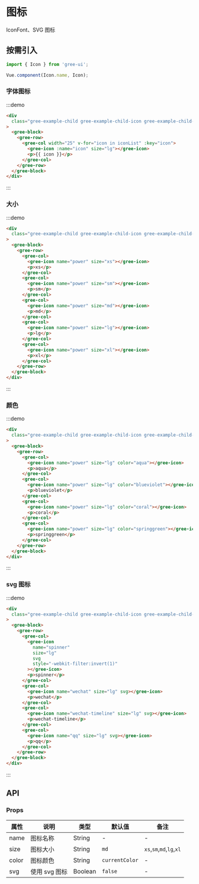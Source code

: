 # 图标

IconFont、SVG 图标

## 按需引入

```javascript
import { Icon } from 'gree-ui';

Vue.component(Icon.name, Icon);
```

### 字体图标

:::demo

```html
<div
  class="gree-example-child gree-example-child-icon gree-example-child-icon-0"
>
  <gree-block>
    <gree-row>
      <gree-col width="25" v-for="icon in iconList" :key="icon">
        <gree-icon :name="icon" size="lg"></gree-icon>
        <p>{{ icon }}</p>
      </gree-col>
    </gree-row>
  </gree-block>
</div>
```

:::

### 大小

:::demo

```html
<div
  class="gree-example-child gree-example-child-icon gree-example-child-icon-1"
>
  <gree-block>
    <gree-row>
      <gree-col>
        <gree-icon name="power" size="xs"></gree-icon>
        <p>xs</p>
      </gree-col>
      <gree-col>
        <gree-icon name="power" size="sm"></gree-icon>
        <p>sm</p>
      </gree-col>
      <gree-col>
        <gree-icon name="power" size="md"></gree-icon>
        <p>md</p>
      </gree-col>
      <gree-col>
        <gree-icon name="power" size="lg"></gree-icon>
        <p>lg</p>
      </gree-col>
      <gree-col>
        <gree-icon name="power" size="xl"></gree-icon>
        <p>xl</p>
      </gree-col>
    </gree-row>
  </gree-block>
</div>
```

:::

### 颜色

:::demo

```html
<div
  class="gree-example-child gree-example-child-icon gree-example-child-icon-2"
>
  <gree-block>
    <gree-row>
      <gree-col>
        <gree-icon name="power" size="lg" color="aqua"></gree-icon>
        <p>aqua</p>
      </gree-col>
      <gree-col>
        <gree-icon name="power" size="lg" color="blueviolet"></gree-icon>
        <p>blueviolet</p>
      </gree-col>
      <gree-col>
        <gree-icon name="power" size="lg" color="coral"></gree-icon>
        <p>coral</p>
      </gree-col>
      <gree-col>
        <gree-icon name="power" size="lg" color="springgreen"></gree-icon>
        <p>springgreen</p>
      </gree-col>
    </gree-row>
  </gree-block>
</div>
```

:::

### svg 图标

:::demo

```html
<div
  class="gree-example-child gree-example-child-icon gree-example-child-icon-3"
>
  <gree-block>
    <gree-row>
      <gree-col>
        <gree-icon
          name="spinner"
          size="lg"
          svg
          style="-webkit-filter:invert(1)"
        ></gree-icon>
        <p>spinner</p>
      </gree-col>
      <gree-col>
        <gree-icon name="wechat" size="lg" svg></gree-icon>
        <p>wechat</p>
      </gree-col>
      <gree-col>
        <gree-icon name="wechat-timeline" size="lg" svg></gree-icon>
        <p>wechat-timeline</p>
      </gree-col>
      <gree-col>
        <gree-icon name="qq" size="lg" svg></gree-icon>
        <p>qq</p>
      </gree-col>
    </gree-row>
  </gree-block>
</div>
```

:::

## API

### Props

| 属性  | 说明          | 类型    | 默认值         | 备注                     |
| ----- | ------------- | ------- | -------------- | ------------------------ |
| name  | 图标名称      | String  | \-             | \-                       |
| size  | 图标大小      | String  | `md`           | `xs`,`sm`,`md`,`lg`,`xl` |
| color | 图标颜色      | String  | `currentColor` | \-                       |
| svg   | 使用 svg 图标 | Boolean | `false`        | \-                       |

<script>
export default {
  data() {
    return {
      iconList: [
        'user',
        'photograph',
        'cross',
        'success',
        'fail',
        'checked',
        'unchecked',
        'phone-o',
        'phone',
        'male',
        'female',
        'bell',
        'home',
        'square',
        'squarecheck',
        'warning',
        'question',
        'add',
        'move',
        'clock',
        'location',
        'feedback',
        'back',
        'more',
        'search',
        'share',
        'power',
        'photo',
        'refresh',
        'menu',
        'check-disabled',
        'arrow-up',
        'arrow-left',
        'arrow-down',
        'arrow-right',
        'voice',
        'like',
        'like-o',
        'star',
        'star-o'
      ]
    };
  }
};
</script>

<style lang="less" scoped>
.block {
  .row {
    padding-top: 20px;
    background: #fff;
    text-align: center;

    .col, .col-25 {
      color: #333;
      padding: 15px 0;
      height: 100px;

      .gree-icon {
        color: #111a34;
      }

      p {
        color: #999;
        font-size: 24px;
        text-align: center;
        padding-top: 5px;
        white-space: nowrap;
      }
    }
  }
}
</style>
